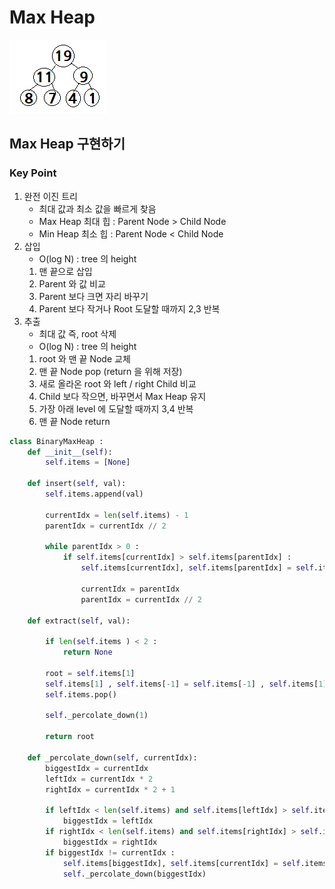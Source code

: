 # Max Heap
![img.png](assets/img_maxheap.png)
## Max Heap 구현하기
### Key Point
1. 완전 이진 트리
   - 최대 값과 최소 값을 빠르게 찾음
   - Max Heap 최대 힙 : Parent Node > Child Node
   - Min Heap 최소 힙 : Parent Node < Child Node
2. 삽입
    - O(log N) : tree 의 height
   1. 맨 끝으로 삽입
   2. Parent 와 값 비교
   3. Parent 보다 크면 자리 바꾸기
   4. Parent 보다 작거나 Root 도달할 때까지 2,3 반복 
3. 추출
   - 최대 값 즉, root 삭제
   - O(log N) : tree 의 height
   1. root 와 맨 끝 Node 교체
   2. 맨 끝 Node pop (return 을 위해 저장)
   3. 새로 올라온 root 와 left / right Child 비교
   4. Child 보다 작으면, 바꾸면서 Max Heap 유지
   5. 가장 아래 level 에 도달할 때까지 3,4 반복
   6. 맨 끝 Node return
```python
class BinaryMaxHeap :
    def __init__(self):
        self.items = [None]

    def insert(self, val):
        self.items.append(val)

        currentIdx = len(self.items) - 1
        parentIdx = currentIdx // 2

        while parentIdx > 0 :
            if self.items[currentIdx] > self.items[parentIdx] :
                self.items[currentIdx], self.items[parentIdx] = self.items[parentIdx], self.items[currentIdx]

                currentIdx = parentIdx
                parentIdx = currentIdx // 2

    def extract(self, val):

        if len(self.items ) < 2 :
            return None

        root = self.items[1]
        self.items[1] , self.items[-1] = self.items[-1] , self.items[1]
        self.items.pop()

        self._percolate_down(1)

        return root

    def _percolate_down(self, currentIdx):
        biggestIdx = currentIdx
        leftIdx = currentIdx * 2
        rightIdx = currentIdx * 2 + 1

        if leftIdx < len(self.items) and self.items[leftIdx] > self.items[biggestIdx] :
            biggestIdx = leftIdx
        if rightIdx < len(self.items) and self.items[rightIdx] > self.items[biggestIdx] :
            biggestIdx = rightIdx
        if biggestIdx != currentIdx :
            self.items[biggestIdx], self.items[currentIdx] = self.items[currentIdx], self.items[biggestIdx]
            self._percolate_down(biggestIdx)
```